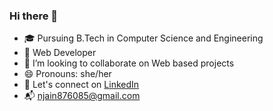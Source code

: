 ### Hi there 👋

- 🎓 Pursuing B.Tech in Computer Science and Engineering
- 🔭 Web Developer
- 👯 I’m looking to collaborate on Web based projects
- 😄 Pronouns: she/her
- 🤝 Let's connect on <a href="https://www.linkedin.com/in/nikita-jain-9b58b41b3/">LinkedIn</a> 
- 📬 <a href="mailto:njain876085@gmail.com">njain876085@gmail.com</a>
